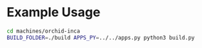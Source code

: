 Example Usage
=============
```bash
cd machines/orchid-inca
BUILD_FOLDER=./build APPS_PY=../../apps.py python3 build.py
```
